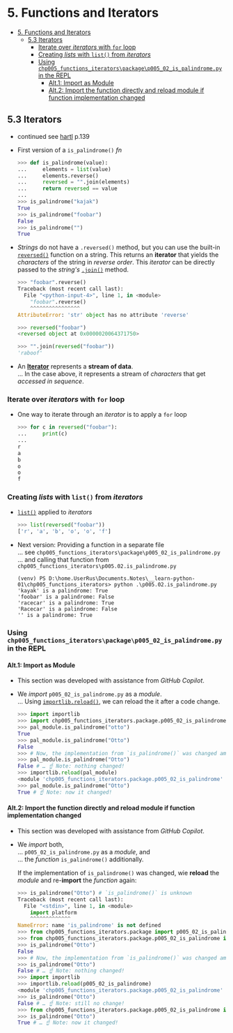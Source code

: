 # 5. Functions and Iterators

- [5. Functions and Iterators](#5-functions-and-iterators)
  - [5.3 Iterators](#53-iterators)
    - [Iterate over *iterators* with `for` loop](#iterate-over-iterators-with-for-loop)
    - [Creating *lists* with `list()` from *iterators*](#creating-lists-with-list-from-iterators)
    - [Using `chp005_functions_iterators\package\p005_02_is_palindrome.py` in the REPL](#using-chp005_functions_iteratorspackagep005_02_is_palindromepy-in-the-repl)
      - [Alt.1: Import as Module](#alt1-import-as-module)
      - [Alt.2: Import the function directly and reload module if function implementation changed](#alt2-import-the-function-directly-and-reload-module-if-function-implementation-changed)

## 5.3 Iterators

- continued see [hartl](../README.md#hartl) p.139

- First version of a `is_palindrome()` *fn*

  ``` Python
  >>> def is_palindrome(value):
  ...     elements = list(value)
  ...     elements.reverse()
  ...     reversed = "".join(elements)
  ...     return reversed == value
  ...     
  >>> is_palindrome("kajak")
  True
  >>> is_palindrome("foobar")
  False
  >>> is_palindrome("")
  True
  ```

- *Strings* do not have a `.reversed()` method, but you can use the built-in [`reversed()`](https://docs.python.org/3/library/functions.html#reversed) function on a string. This returns an **iterator** that yields the *characters* of the string in *reverse order*. This *iterator* can be directly passed to the *string's* [`.join()`](https://docs.python.org/3/library/stdtypes.html#str.join) method.

  ``` Python
  >>> "foobar".reverse()
  Traceback (most recent call last):
    File "<python-input-4>", line 1, in <module>
      "foobar".reverse()
      ^^^^^^^^^^^^^^^^
  AttributeError: 'str' object has no attribute 'reverse'

  >>> reversed("foobar")
  <reversed object at 0x0000020064371750>

  >>> "".join(reversed("foobar"))
  'raboof'
  ```

- An [**Iterator**](https://docs.python.org/3/library/stdtypes.html#iterator-types) represents a **stream of data**.  
  … In the case above, it represents a stream of *characters* that get *accessed in sequence*.

### Iterate over *iterators* with `for` loop

- One way to iterate through an *iterator* is to apply a `for` loop

  ``` Python
  >>> for c in reversed("foobar"):
  ...     print(c)
  ... 
  r
  a
  b
  o
  o
  f
  ```

### Creating *lists* with `list()` from *iterators*

- [`list()`](https://docs.python.org/3/library/functions.html#func-list) applied to *iterators*

  ``` Python
  >>> list(reversed("foobar"))
  ['r', 'a', 'b', 'o', 'o', 'f']
  ```

- Next version: Providing a function in a separate file  
  … see `chp005_functions_iterators\package\p005_02_is_palindrome.py`  
  … and calling that function from `chp005_functions_iterators\p005.02.is_palindrome.py`

  ``` pwsh
  (venv) PS D:\home.UserRus\Documents.Notes\__learn-python-01\chp005_functions_iterators> python .\p005.02.is_palindrome.py
  'kayak' is a palindrome: True
  'foobar' is a palindrome: False
  'racecar' is a palindrome: True
  'Racecar' is a palindrome: False
  '' is a palindrome: True
  ```

### Using `chp005_functions_iterators\package\p005_02_is_palindrome.py` in the REPL

#### Alt.1: Import as Module

- This section was developed with assistance from *GitHub Copilot*.

- We *import* `p005_02_is_palindrome.py` as a *module*.  
  … Using [`importlib.reload()`](https://docs.python.org/3/library/importlib.html#importlib.reload), we can reload the it after a code change.

  ``` Python
  >>> import importlib
  >>> import chp005_functions_iterators.package.p005_02_is_palindrome as pal_module
  >>> pal_module.is_palindrome("otto")
  True
  >>> pal_module.is_palindrome("Otto")
  False
  >>> # Now, the implementation from `is_palindrome()` was changed amd is case-insensitive.
  >>> pal_module.is_palindrome("Otto")
  False # … ☝ Note: nothing changed!
  >>> importlib.reload(pal_module)
  <module 'chp005_functions_iterators.package.p005_02_is_palindrome' from 'D:\\home.UserRus\\Documents.Notes\\__learn-python-01\\chp005_functions_iterators\\package\\p005_02_is_palindrome.py'>
  >>> pal_module.is_palindrome("Otto")
  True # ☝ Note: now it changed!
  ```

#### Alt.2: Import the function directly and reload module if function implementation changed

- This section was developed with assistance from *GitHub Copilot*.

- We *import* both,  
  … `p005_02_is_palindrome.py` as a *module*, and  
  … the *function* `is_palindrome()` additionally.

  If the implementation of `is_palindrome()` was changed, wie **reload** the *module* and re-**import** the *function* again:

  ``` Python
  >>> is_palindrome("Otto") # `is_palindrome()` is unknown
  Traceback (most recent call last):
    File "<stdin>", line 1, in <module>
      import platform
      ^^^^^^^^^^^^^
  NameError: name 'is_palindrome' is not defined
  >>> from chp005_functions_iterators.package import p005_02_is_palindrome
  >>> from chp005_functions_iterators.package.p005_02_is_palindrome import is_palindrome
  >>> is_palindrome("Otto")
  False
  >>> # Now, the implementation from `is_palindrome()` was changed amd is case-insensitive.
  >>> is_palindrome("Otto")
  False # … ☝ Note: nothing changed!
  >>> import importlib
  >>> importlib.reload(p005_02_is_palindrome)
  <module 'chp005_functions_iterators.package.p005_02_is_palindrome' from 'D:\\home.UserRus\\Documents.Notes\\__learn-python-01\\chp005_functions_iterators\\package\\p005_02_is_palindrome.py'>
  >>> is_palindrome("Otto")
  False # … ☝ Note: still no change!
  >>> from chp005_functions_iterators.package.p005_02_is_palindrome import is_palindrome
  >>> is_palindrome("Otto")
  True # … ☝ Note: now it changed!
  ```
